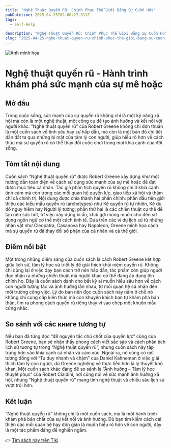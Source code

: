 ```yaml
---
title: "Nghệ Thuật Quyến Rũ: Chinh Phục Thế Giới Bằng Sự Cuốn Hút"
pubDatetime: 2025-04-25T02:00:27.311Z
tags:
  - Self-Help

description: "Nghệ Thuật Quyến Rũ: Chinh Phục Thế Giới Bằng Sự Cuốn Hút"
slug: "2025-04-25-nghe-thuat-quyen-ru-chinh-phuc-the-gioi-bang-su-cuon-hut"
---
```


![Ảnh minh họa](https://images.unsplash.com/photo-1617873696465-792058dddd83?crop=entropy&cs=tinysrgb&fit=max&fm=jpg&ixid=M3w3MzA0NDl8MHwxfHNlYXJjaHwxfHxOZ2glRTElQkIlODclMjB0aHUlRTElQkElQUR0JTIwcXV5JUUxJUJBJUJGbiUyMHIlQzUlQTl8ZW58MHx8fHwxNzQ1NTQ2NDI3fDA&ixlib=rb-4.0.3&q=80&w=400) 

 # Nghệ thuật quyến rũ - Hành trình khám phá sức mạnh của sự mê hoặc

## Mở đầu
Trong cuộc sống, sức mạnh của sự quyến rũ không chỉ là một kỹ năng xã hội mà còn là một nghệ thuật, một công cụ để tạo ảnh hưởng và kết nối với người khác. “Nghệ thuật quyến rũ” của Robert Greene không chỉ đơn thuần là một cuốn sách về tình yêu hay sự hấp dẫn, mà còn là một bản đồ chi tiết dẫn dắt ta qua những bí mật của tâm lý con người, giúp hiểu rõ hơn về cách thức mà sự quyến rũ có thể thay đổi cuộc chơi trong mọi khía cạnh của đời sống.

## Tóm tắt nội dung
Cuốn sách “Nghệ thuật quyến rũ” được Robert Greene xây dựng như một hướng dẫn toàn diện về cách sử dụng sức mạnh của sự mê hoặc để đạt được mục tiêu cá nhân. Tác giả phân tích quyến rũ không chỉ ở khía cạnh tình cảm mà còn trong các mối quan hệ quyền lực, giao tiếp xã hội và thậm chí cả chính trị. Nội dung được chia thành hai phần chính: phần đầu tiên giới thiệu các kiểu mẫu quyến rũ (archetypes) như Kẻ quyến rũ tự nhiên, Kẻ dụ dỗ nguy hiểm hay Người lý tưởng; phần thứ hai là các chiến thuật cụ thể để tạo nên sức hút, từ việc xây dựng bí ẩn, khơi gợi mong muốn cho đến sử dụng ngôn ngữ cơ thể một cách tinh tế. Dựa trên các ví dụ lịch sử từ những nhân vật như Cleopatra, Casanova hay Napoleon, Greene minh họa cách mà sự quyến rũ đã thay đổi số phận của cá nhân và cả thế giới.

## Điểm nổi bật
Một trong những điểm sáng của cuốn sách là cách Robert Greene kết hợp giữa lịch sử, tâm lý học và triết lý để giải thích khái niệm quyến rũ. Không chỉ dừng lại ở việc dạy bạn cách trở nên hấp dẫn, tác phẩm còn giúp người đọc nhận ra những chiến thuật mà người khác có thể đang áp dụng lên chính họ. Đây là cuốn sách dành cho bất kỳ ai muốn hiểu sâu hơn về cách con người tương tác và ảnh hưởng lẫn nhau, từ mối quan hệ cá nhân đến môi trường công việc. Lý do bạn nên đọc cuốn sách này nằm ở chỗ nó không chỉ cung cấp kiến thức mà còn khuyến khích bạn tự khám phá bản thân, tìm ra phong cách quyến rũ riêng thay vì sao chép một khuôn mẫu cứng nhắc.

## So sánh với các книге tương tự 
Nếu bạn đã từng đọc “48 nguyên tắc chủ chốt của quyền lực” cũng của Robert Greene, bạn sẽ nhận thấy phong cách viết sắc sảo và cách phân tích lịch sử tương tự trong “Nghệ thuật quyến rũ”, nhưng cuốn sách này tập trung hơn vào khía cạnh cá nhân và cảm xúc. Ngoài ra, nó cũng có nét tương đồng với “Tư duy nhanh và chậm” của Daniel Kahneman ở việc giải thích tâm lý con người, dù Greene nghiêng về thực tiễn hơn là lý thuyết khô khan. Một cuốn sách khác đáng để so sánh là “Ảnh hưởng – Tâm lý học thuyết phục” của Robert Cialdini, nơi cũng nói về sức mạnh ảnh hưởng xã hội, nhưng “Nghệ thuật quyến rũ” mang tính nghệ thuật và chiều sâu lịch sử vượt trội hơn.

## Kết luận
“Nghệ thuật quyến rũ” không chỉ là một cuốn sách, mà là một hành trình khám phá bản chất của sự kết nối và ảnh hưởng. Dù bạn tìm kiếm cách cải thiện các mối quan hệ hay đơn giản là muốn hiểu rõ hơn về con người, đây là một tác phẩm đáng để nghiền ngẫm.

👉 [Tìm sách này trên Tiki](https://tiki.vn/search?q=Ngh%E1%BB%87%20thu%E1%BA%ADt%20quy%E1%BA%BFn%20r%C5%A9)

